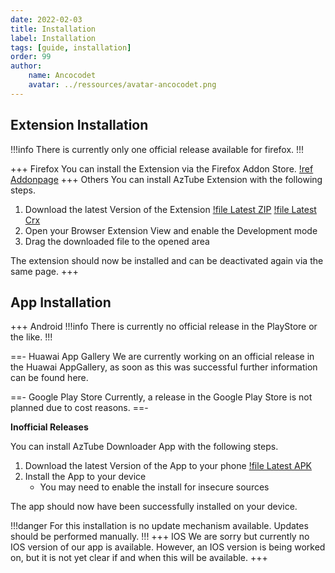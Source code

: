 ```yaml
---
date: 2022-02-03
title: Installation
label: Installation
tags: [guide, installation]
order: 99
author: 
    name: Ancocodet
    avatar: ../ressources/avatar-ancocodet.png
---
```


## Extension Installation
!!!info
There is currently only one official release available for firefox.
!!!

+++ Firefox
You can install the Extension via the Firefox Addon Store.
[!ref Addonpage](https://addons.mozilla.org/firefox/addon/aztube-downloader/)
+++ Others
You can install AzTube Extension with the following steps.

1. Download the latest Version of the Extension 
[!file Latest ZIP](https://jenkins.lucaspape.de/job/aztube-extension/lastSuccessfulBuild/artifact/aztube-extension.zip)
[!file Latest Crx](https://jenkins.lucaspape.de/job/aztube-extension/lastSuccessfulBuild/artifact/aztube-extension.crx)
2. Open your Browser Extension View and enable the Development mode
3. Drag the downloaded file to the opened area

The extension should now be installed and can be deactivated again via the same page.
+++

## App Installation

+++ Android
!!!info
There is currently no official release in the PlayStore or the like.
!!!

==- Huawai App Gallery
We are currently working on an official release in the Huawai AppGallery, as soon as this was successful further information can be found here.

==- Google Play Store
Currently, a release in the Google Play Store is not planned due to cost reasons.
==-

**Inofficial Releases**

You can install AzTube Downloader App with the following steps.

1. Download the latest Version of the App to your phone 
[!file Latest APK](https://jenkins.lucaspape.de/job/aztube-app/lastSuccessfulBuild/artifact/build/app/outputs/flutter-apk/app-release.apk)
2. Install the App to your device
    - You may need to enable the install for insecure sources

The app should now have been successfully installed on your device.

!!!danger
For this installation is no update mechanism available. Updates should be performed manually.
!!!
+++ IOS
We are sorry but currently no IOS version of our app is available.
However, an IOS version is being worked on, but it is not yet clear if and when this will be available.
+++

